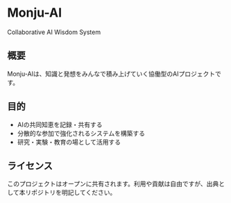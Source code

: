 # Monju-AI

Collaborative AI Wisdom System

## 概要
Monju-AIは、知識と発想をみんなで積み上げていく協働型のAIプロジェクトです。

## 目的
- AIの共同知恵を記録・共有する
- 分散的な参加で強化されるシステムを構築する
- 研究・実験・教育の場として活用する

## ライセンス
このプロジェクトはオープンに共有されます。利用や貢献は自由ですが、出典として本リポジトリを明記してください。
